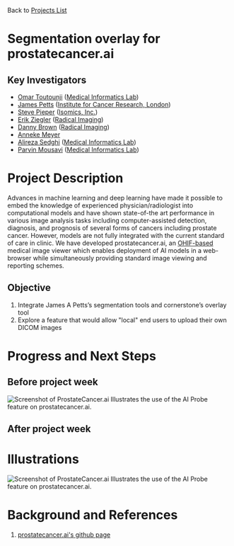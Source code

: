 Back to [Projects List](../../README.md#ProjectsList)

# Segmentation overlay for prostatecancer.ai

## Key Investigators

- [Omar Toutounji][omar] ([Medical Informatics Lab][med-i-lab])
- [James Petts][james] ([Institute for Cancer Research, London][icr-london])
- [Steve Pieper][steve] ([Isomics, Inc.][Isomics])
- [Erik Ziegler][erik] ([Radical Imaging][radical])
- [Danny Brown][danny] ([Radical Imaging][radical])
- [Anneke Meyer][anneke] 
- [Alireza Sedghi][alireza] ([Medical Informatics Lab][med-i-lab])
- [Parvin Mousavi][parvin] ([Medical Informatics Lab][med-i-lab])

# Project Description

Advances in machine learning and deep learning have made it possible to embed the knowledge of experienced physician/radiologist into computational models and have shown state-of-the art performance in various image analysis tasks including computer-assisted detection, diagnosis, and prognosis of several forms of cancers including prostate cancer. However, models are not fully integrated with the current standard of care in clinic. We have developed prostatecancer.ai, an [OHIF-based][ohif] medical image viewer which enables deployment of AI models in a web-browser while simultaneously providing standard image viewing and reporting schemes.

## Objective

1. Integrate James A Petts’s segmentation tools and cornerstone’s overlay tool
2. Explore a feature that would allow "local" end users to upload their own DICOM images

# Progress and Next Steps

## Before project week
![Screenshot of ProstateCancer.ai](https://github.com/NA-MIC/ProjectWeek/blob/master/PW31_2019_Boston/Projects/SegOverlay_ProstateCancerAI/Screenshot_ProstateCancerAI.PNG)
Illustrates the use of the AI Probe feature on prostatecancer.ai.

## After project week




# Illustrations
![Screenshot of ProstateCancer.ai](https://github.com/NA-MIC/ProjectWeek/blob/master/PW31_2019_Boston/Projects/SegOverlay_ProstateCancerAI/Screenshot_ProstateCancerAI.PNG)
Illustrates the use of the AI Probe feature on prostatecancer.ai.

# Background and References

1. [prostatecancer.ai's github page][prostatecancer.ai-github]


[radical]: http://radicalimaging.com/
[icr-london]: https://www.icr.ac.uk/
[omar]: https://github.com/omartoutounji
[james]: https://github.com/jamesapetts
[erik]: https://github.com/swederik
[danny]: https://github.com/dannyrb
[med-i-lab]: http://medi.cs.queensu.ca/
[alireza]: https://github.com/sedghi
[steve]: https://github.com/pieper
[Isomics]: http://isomics.com
[anneke]: https://github.com/AnnekeMeyer
[prostatecancer.ai-github]: https://github.com/Tesseract-MI/prostatecancer.ai
[parvin]: http://medi.cs.queensu.ca/users/parvin-mousavi
[ohif]: http://ohif.org/
